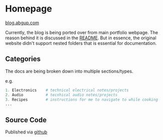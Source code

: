 # Homepage

[blog.abgup.com](https://blog.abgup.com)


Currently, the blog is being ported over from main portfolio webpage. The reason behind it is discussed in the [README](https://github.com/ab12gu/mkdocs-notes). But in essence, the original website didn't support nested folders that is essential for documentation.

## Categories

The docs are being broken down into multiple sections/types. 

e.g.

```python
1. Electronics    # technical electrical notes/projects
2. Audio          # tecnhical audio notes/projects
3. Recipes        # instructions for me to navigate to while cooking
...
```


## Source Code

Published via [github](https://github.com/ab12gu/mkdocs-notes)
